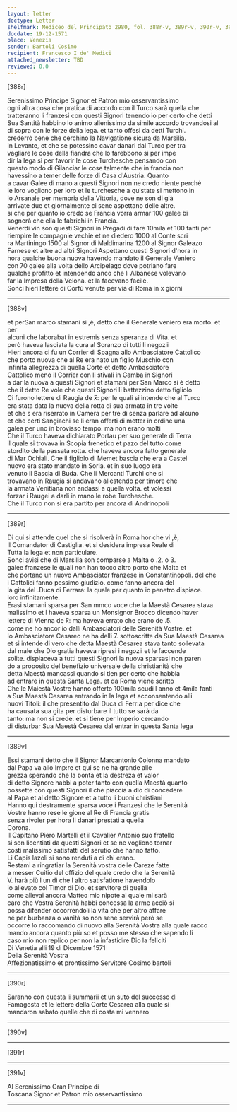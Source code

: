 ```yaml
---
layout: letter
doctype: Letter
shelfmark: Mediceo del Principato 2980, fol. 388r-v, 389r-v, 390r-v, 391r-v
docdate: 19-12-1571
place: Venezia
sender: Bartoli Cosimo
recipient: Francesco I de' Medici
attached_newsletter: TBD
reviewed: 0.0
---
```


[388r]  
  
  
Serenissimo Principe Signor et Patron mio osservantissimo  
ogni altra cosa che pratica di accordo con il Turco sarà quella che  
tratteranno li franzesi con questi Signori tenendo io per certo che detti  
Sua Santità habbino lo animo alienissimo da simile accordo trovandosi al  
di sopra con le forze della lega. et tanto offesi da detti Turchi.  
crederrò bene che cerchino la Navigatione sicura da Marsilia.  
in Levante, et che se potessino cavar danari dal Turco per tra  
vagliare le cose della fiandra che lo farebbono sì per impe  
dir la lega sì per favorir le cose Turchesche pensando con  
questo modo di Gilanciar le cose talmente che in francia non  
havessino a temer delle forze di Casa d'Austria. Quanto  
a cavar Galee di mano a questi Signori non ne credo niente perché  
le loro vogliono per loro et le turchesche a quistate si mettono in  
lo Arsanale per memoria della Vittoria, dove ne son di già  
arrivate due et giornalmente ci sene aspettano delle altre.  
sì che per quanto io credo se Francia vorrà armar 100 galee bi  
sognerà che ella le fabrichi in Francia.  
Venerdi vin son questi Signori in Pregadi di fare 10mila et 100 fanti per  
riempire le compagnie vechie et ne diedero 1000 al Conte scri  
ra Martiningo 1500 al Signor di Maldimarina 1200 al Signor Galeazo  
Farnese et altre ad altri Signori Aspettano questi Signori d'hora in  
hora qualche buona nuova havendo mandato il Generale Veniero  
con 70 galee alla volta dello Arcipelago dove potriano fare  
qualche profitto et intendendo anco che li Albanese volevano  
far la Impresa della Velona. et la facevano facile.  
Sonci hieri lettere di Corfù venute per via di Roma in x giorni  
  
---  

[388v]  
  
  
et perSan marco stamani si ,è, detto che il Generale veniero era morto. et per  
alcuni che laborabat in estremis senza speranza di Vita. et  
però haveva lasciata la cura al Soranzo di tutti li negozii  
Hieri ancora ci fu un Corrier di Spagna allo Ambasciatore Cattolico  
che porto nuova che al Re era nato un figlio Muschio con  
infinita allegrezza di quella Corte et detto Ambasciatore  
Cattolico menò il Corrier con li stivali in Gamba in Signori  
a dar la nuova a questi Signori et stamani per San Marco si è detto  
che il detto Re vole che questi Signori li battezzino detto figliolo  
Ci furono lettere di Raugia de x̅: per le quali si intende che al Turco  
era stata data la nuova della rotta di sua armata in tre volte  
et che s era riserrato in Camera per tre di senza parlare ad alcuno  
et che certi Sangiachi se li eran offerti di metter in ordine una  
galea per uno in brovisso tempo. ma non erano molti  
Che il Turco haveva dichiarato Portau per suo generale di Terra  
il quale si trovava in Scopia frenetico et pazo del tutto come  
stordito della passata rotta. che haveva ancora fatto generale  
di Mar Ochiali. Che il figliolo di Memet bascia che era a Castel  
nuovo era stato mandato in Soria. et in suo luogo era  
venuto il Bascia di Buda. Che li Mercanti Turchi che si  
trovavano in Raugia si andavano allestendo per timore che  
la armata Venitiana non andassi a quella volta. et volessi  
forzar i Raugei a darli in mano le robe Turchesche.  
Che il Turco non si era partito per ancora di Andrinopoli  
  
---  

[389r]  
  
  
Di qui si attende quel che si risolverà in Roma hor che vi ,è,  
Il Comandator di Castiglia. et si desidera impresa Reale di  
Tutta la lega et non particulare.  
Sonci avisi che di Marsilia son comparse a Malta o .2. o 3.  
galee franzese le quali non han tocco altro porto che Malta et  
che portano un nuovo Ambasciator franzese in Constantinopoli. del che  
i Cattolici fanno pessimo giudizio. come fanno ancora del  
la gita del .Duca di Ferrara: la quale per quanto io penetro dispiace.  
loro infinitamente.  
Erasi stamani sparsa per San mmco voce che la Maestà Cesarea stava  
malissimo et l haveva sparsa un Monsignor Brocco dicendo haver  
lettere di Vienna de x̅: ma haveva errato che erano de .5.  
come ne ho ancor io dalli Ambasciatori delle Serenità Vostre. et  
lo Ambasciatore Cesareo ne ha delli 7. sottoscritte da Sua Maestà Cesarea  
et si intende di vero che detta Maestà Cesarea stava tanto sollevata  
dal male che Dio gratia haveva ripresi i negozii et le faccende  
solite. dispiaceva a tutti questi Signori la nuova sparsasi non paren  
do a proposito del benefizio universale della christianità che  
detta Maestà mancassi quando si tien per certo che habbia  
ad entrare in questa Santa Lega. et da Roma viene scritto  
Che le Maiestà Vostre hanno offerto 100mila scudi l anno et 4mila fanti  
a Sua Maestà Cesarea entrando in la lega et acconsentendo alli  
nuovi Titoli: il che presentito dal Duca di Ferr:a per dice che  
ha causata sua gita per disturbare il tutto se sarà da  
tanto: ma non si crede. et si tiene per Imperio cercando  
di disturbar Sua Maestà Cesarea dal entrar in questa Santa lega  
  
---  

[389v]  
  
  
Essi stamani detto che il Signor Marcantonio Colonna mandato  
dal Papa va allo Imp:re et qui se ne ha grande alle  
grezza sperando che la bontà et la destreza et valor  
di detto Signore habbi a poter tanto con quella Maestà quanto  
possette con questi Signori il che piaccia a dio di concedere  
al Papa et al detto Signore et a tutto li buoni christiani  
Hanno qui destramente sparsa voce i Franzesi che le Serenità  
Vostre hanno rese le gione al Re di Francia gratis  
senza rivoler per hora li danari prestati a quella  
Corona.  
Il Capitano Piero Martelli et il Cavalier Antonio suo fratello  
si son licentiati da questi Signori et se ne vogliono tornar  
costì malissimo satisfatti del serutio che hanno fatto.  
Li Capis lazoli si sono renduti a di chi erano.  
Restami a ringratiar la Serenità vostra delle Careze fatte  
a messer Cuitio del offizio del quale credo che la Serenità  
V. harà più l un dì che l altro satisfatione havendolo  
io allevato col Timor di Dio. et servitore di quella  
come allevai ancora Matteo mio nipote al quale mi sarà  
caro che Vostra Serenità habbi concessa la arme acciò si  
possa difender occorrendoli la vita che per altro affare  
né per burbanza o vanità so non sene servirà però se  
occorre lo raccomando di nuovo alla Serenità Vostra alla quale racco  
mando ancora quanto più so et posso me stesso che sapendo li  
caso mio non replico per non la infastidire Dio la feliciti  
Di Venetia alli 19 di Dicembre 1571  
Della Serenità Vostra  
Affezionatissimo et prontissimo Servitore Cosimo bartoli  
  
---  

[390r]  
  
  
Saranno con questa li summarii et un suto del successo di  
Famagosta et le lettere della Corte Cesarea alla quale si  
mandaron sabato quelle che di costa mi vennero  
  
---  

[390v]  
  
  
  
---  

[391r]  
  
  
  
---  

[391v]  
  
  
Al Serenissimo Gran Principe di  
Toscana Signor et Patron mio osservantissimo  
  
---  

